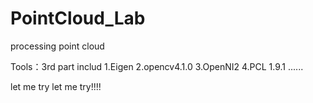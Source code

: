 # PointCloud_Lab
processing point cloud

Tools：3rd part includ
1.Eigen
2.opencv4.1.0
3.OpenNI2
4.PCL 1.9.1
......

let me try
let me try!!!!


